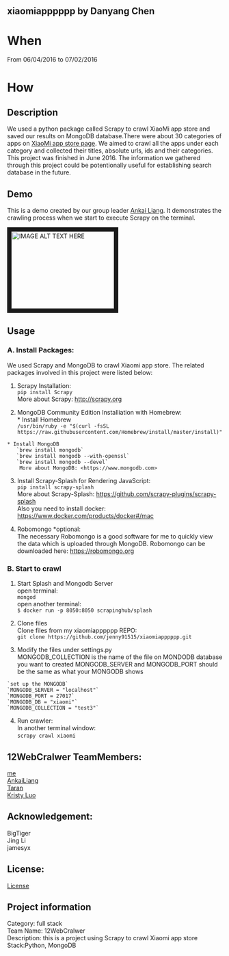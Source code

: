 ## xiaomiapppppp by Danyang Chen
# When
From 06/04/2016 to 07/02/2016

# How
## Description
We used a python package called Scrapy to crawl XiaoMi app store and saved our results on MongoDB database.There were about 30 categories of apps on [XiaoMi app store page](http://app.xiaomi.com). We aimed to crawl all the apps under each category and collected their titles, absolute urls, ids and their categories. This project was finished in June 2016. The information we gathered through this project could be potentionally useful for establishing search database in the future. 

## Demo
This is a demo created by our group leader [Ankai Liang](https://github.com/AnkaiLiang/-12WebCralwer). It demonstrates the crawling process when we start to execute Scrapy on the terminal.

<a href="http://www.youtube.com/watch?feature=player_embedded&v=HVAR5syRljc
" target="_blank"><img src="http://img.youtube.com/vi/HVAR5syRljc/0.jpg" 
alt="IMAGE ALT TEXT HERE" width="240" height="180" border="10" /></a>

## Usage
### A. Install Packages:
We used Scrapy and MongoDB to crawl Xiaomi app store. 
The related packages involved in this project were listed below: 

  1. Scrapy Installation:  
    `pip install Scrapy`  
     More about Scrapy: <http://scrapy.org>  

  2. MongoDB Community Edition Installiation with Homebrew:  
    * Install Homebrew  
       `/usr/bin/ruby -e "$(curl -fsSL https://raw.githubusercontent.com/Homebrew/install/master/install)"`  

    * Install MongoDB  
       `brew install mongodb`  
       `brew install mongodb --with-openssl`  
       `brew install mongodb --devel`  
        More about MongoDB: <https://www.mongodb.com>  

  3. Install Scrapy-Splash for Rendering JavaScript:  
    `pip install scrapy-splash`  
     More about Scrapy-Splash: <https://github.com/scrapy-plugins/scrapy-splash>  
     Also you need to install docker: <https://www.docker.com/products/docker#/mac>    

  4. Robomongo *optional:  
     The necessary Robomongo is a good software for me to quickly view the data which is uploaded through MongoDB.
     Robomongo can be downloaded here: <https://robomongo.org>

### B. Start to crawl
  1. Start Splash and Mongodb Server  
     open terminal:  
     `mongod`  
     open another terminal:  
     `$ docker run -p 8050:8050 scrapinghub/splash`
  
  2. Clone files  
Clone files from my xiaomiapppppp REPO:   
`git clone https://github.com/jenny91515/xiaomiapppppp.git`
  
  3. Modify the files under settings.py  
MONGODB_COLLECTION is the name of the file on MONDODB database you want to created
MONGODB_SERVER and MONGODB_PORT should be the same as what your MONGODB shows

    `set up the MONGODB`  
    `MONGODB_SERVER = "localhost"`   
    `MONGODB_PORT = 27017`  
    `MONGODB_DB = "xiaomi"`  
    `MONGODB_COLLECTION = "test3"`  
  
  4. Run crawler:  
     In another terminal window:  
     `scrapy crawl xiaomi`


  
## 12WebCralwer TeamMembers:
[me](https://github.com/jenny91515)  
[AnkaiLiang](https://github.com/AnkaiLiang)  
[Taran](https://github.com/songtailun)  
[Kristy Luo](https://github.com/Kristy-Luo)  


  
## Acknowledgement:
BigTiger  
Jing Li  
jamesyx  
  
  

## License:
[License](https://github.com/AnkaiLiang/-12WebCralwer/blob/master/LICENSE.md)
  
  
## Project information
Category: full stack  
Team Name: 12WebCralwer  
Description: this is a project using Scrapy to crawl Xiaomi app store  
Stack:Python, MongoDB

